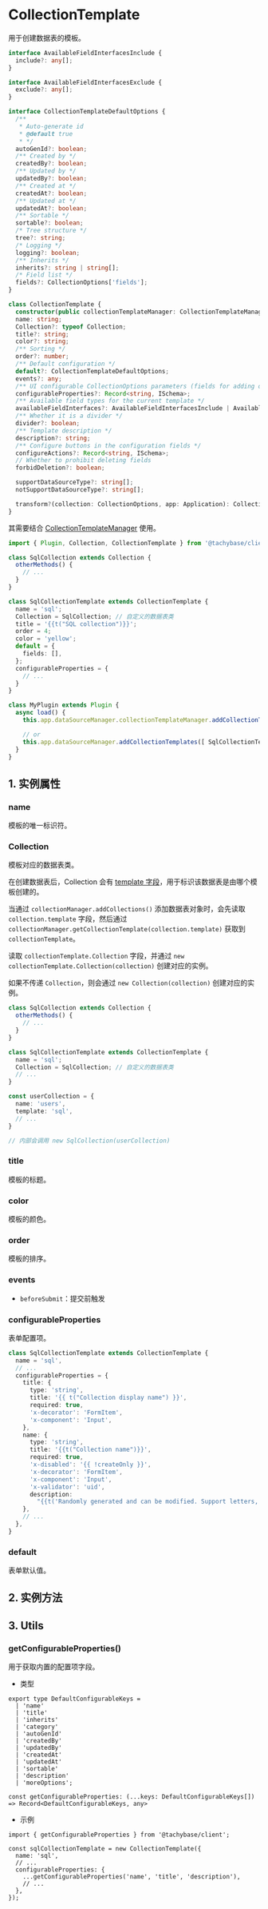# CollectionTemplate

用于创建数据表的模板。


```ts
interface AvailableFieldInterfacesInclude {
  include?: any[];
}

interface AvailableFieldInterfacesExclude {
  exclude?: any[];
}

interface CollectionTemplateDefaultOptions {
  /**
   * Auto-generate id
   * @default true
   * */
  autoGenId?: boolean;
  /** Created by */
  createdBy?: boolean;
  /** Updated by */
  updatedBy?: boolean;
  /** Created at */
  createdAt?: boolean;
  /** Updated at */
  updatedAt?: boolean;
  /** Sortable */
  sortable?: boolean;
  /* Tree structure */
  tree?: string;
  /* Logging */
  logging?: boolean;
  /** Inherits */
  inherits?: string | string[];
  /* Field list */
  fields?: CollectionOptions['fields'];
}

class CollectionTemplate {
  constructor(public collectionTemplateManager: CollectionTemplateManager) {}
  name: string;
  Collection?: typeof Collection;
  title?: string;
  color?: string;
  /** Sorting */
  order?: number;
  /** Default configuration */
  default?: CollectionTemplateDefaultOptions;
  events?: any;
  /** UI configurable CollectionOptions parameters (fields for adding or editing Collection forms) */
  configurableProperties?: Record<string, ISchema>;
  /** Available field types for the current template */
  availableFieldInterfaces?: AvailableFieldInterfacesInclude | AvailableFieldInterfacesExclude;
  /** Whether it is a divider */
  divider?: boolean;
  /** Template description */
  description?: string;
  /** Configure buttons in the configuration fields */
  configureActions?: Record<string, ISchema>;
  // Whether to prohibit deleting fields
  forbidDeletion?: boolean;

  supportDataSourceType?: string[];
  notSupportDataSourceType?: string[];

  transform?(collection: CollectionOptions, app: Application): CollectionOptions;
}
```

其需要结合 [CollectionTemplateManager](./CollectionTemplateManager) 使用。

```ts
import { Plugin, Collection, CollectionTemplate } from '@tachybase/client';

class SqlCollection extends Collection {
  otherMethods() {
    // ...
  }
}

class SqlCollectionTemplate extends CollectionTemplate {
  name = 'sql';
  Collection = SqlCollection; // 自定义的数据表类
  title = '{{t("SQL collection")}}';
  order = 4;
  color = 'yellow';
  default = {
    fields: [],
  };
  configurableProperties = {
    // ...
  }
}

class MyPlugin extends Plugin {
  async load() {
    this.app.dataSourceManager.collectionTemplateManager.addCollectionTemplates([ SqlCollectionTemplate ]);

    // or
    this.app.dataSourceManager.addCollectionTemplates([ SqlCollectionTemplate ]);
  }
}
```

## 1. 实例属性

### name

模板的唯一标识符。


### Collection

模板对应的数据表类。

在创建数据表后，Collection 会有 [template 字段](./Collection)，用于标识该数据表是由哪个模板创建的。

当通过 `collectionManager.addCollections()` 添加数据表对象时，会先读取 `collection.template` 字段，然后通过 `collectionManager.getCollectionTemplate(collection.template)` 获取到 `collectionTemplate`。

读取 `collectionTemplate.Collection` 字段，并通过 `new collectionTemplate.Collection(collection)` 创建对应的实例。

如果不传递 `Collection`，则会通过 `new Collection(collection)` 创建对应的实例。

```ts
class SqlCollection extends Collection {
  otherMethods() {
    // ...
  }
}

class SqlCollectionTemplate extends CollectionTemplate {
  name = 'sql';
  Collection = SqlCollection; // 自定义的数据表类
  // ...
}

const userCollection = {
  name: 'users',
  template: 'sql',
  // ...
}

// 内部会调用 new SqlCollection(userCollection)
```

### title

模板的标题。

### color

模板的颜色。

### order

模板的排序。

### events

- `beforeSubmit`：提交前触发


### configurableProperties

表单配置项。

<!-- ![](./images//collection-template-form.png) -->

```ts
class SqlCollectionTemplate extends CollectionTemplate {
  name = 'sql',
  // ...
  configurableProperties = {
    title: {
      type: 'string',
      title: '{{ t("Collection display name") }}',
      required: true,
      'x-decorator': 'FormItem',
      'x-component': 'Input',
    },
    name: {
      type: 'string',
      title: '{{t("Collection name")}}',
      required: true,
      'x-disabled': '{{ !createOnly }}',
      'x-decorator': 'FormItem',
      'x-component': 'Input',
      'x-validator': 'uid',
      description:
        "{{t('Randomly generated and can be modified. Support letters, numbers and underscores, must start with an letter.')}}",
    },
    // ...
  },
}
```

### default

表单默认值。



## 2. 实例方法

## 3. Utils

### getConfigurableProperties()

用于获取内置的配置项字段。

- 类型

```tsx | pure
export type DefaultConfigurableKeys =
  | 'name'
  | 'title'
  | 'inherits'
  | 'category'
  | 'autoGenId'
  | 'createdBy'
  | 'updatedBy'
  | 'createdAt'
  | 'updatedAt'
  | 'sortable'
  | 'description'
  | 'moreOptions';

const getConfigurableProperties: (...keys: DefaultConfigurableKeys[]) => Record<DefaultConfigurableKeys, any>
```

- 示例

```tsx | pure
import { getConfigurableProperties } from '@tachybase/client';

const sqlCollectionTemplate = new CollectionTemplate({
  name: 'sql',
  // ...
  configurableProperties: {
    ...getConfigurableProperties('name', 'title', 'description'),
    // ...
  },
});
```
